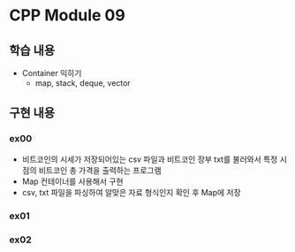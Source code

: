 # CPP Module 09

## 학습 내용
- Container 익히기
  - map, stack, deque, vector

## 구현 내용

### ex00
- 비트코인의 시세가 저장되어있는 csv 파일과 비트코인 장부 txt를 불러와서 특정 시점의 비트코인 총 가격을 출력하는 프로그램
- Map 컨테이너를 사용해서 구현
- csv, txt 파일을 파싱하여 알맞은 자료 형식인지 확인 후 Map에 저장

### ex01


### ex02
